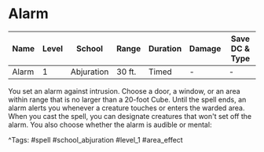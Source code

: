 # Alarm

| Name | Level | School | Range | Duration | Damage | Save DC & Type |
|------|-------|--------|-------|----------|--------|----------------|
| Alarm | 1 | Abjuration | 30 ft. | Timed | - | - |

You set an alarm against intrusion. Choose a door, a window, or an area within range that is no larger than a 20-foot Cube. Until the spell ends, an alarm alerts you whenever a creature touches or enters the warded area. When you cast the spell, you can designate creatures that won't set off the alarm. You also choose whether the alarm is audible or mental:

^Tags: #spell #school_abjuration #level_1 #area_effect